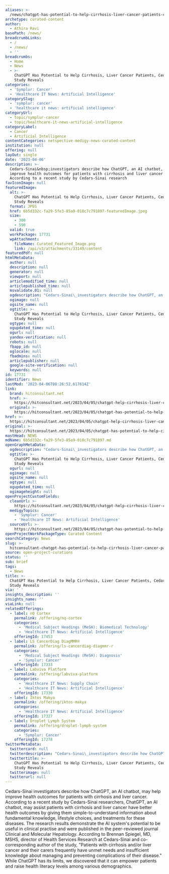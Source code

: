 ```yaml
---
aliases: >-
  /news/chatgpt-has-potential-to-help-cirrhosis-liver-cancer-patients-cedars-sinai-study-reveals
archetype: curated-content
author:
  - Athira Ravi
basePath: /news/
breadcrumbLinks:
  - /
  - /news/
  - ''
breadcrumbs:
  - Home
  - News
  - >-
    ChatGPT Has Potential to Help Cirrhosis, Liver Cancer Patients, Cedars Sinai
    Study Reveals
categories:
  - 'Symplur: Cancer'
  - 'Healthcare IT News: Artificial Intelligence'
categorySlug:
  - 'symplur: cancer'
  - 'healthcare it news: artificial intelligence'
categoryUrl:
  - topic/symplur-cancer
  - topic/healthcare-it-news-artificial-intelligence
categoryLabel:
  - Cancer
  - Artificial Intelligence
contentCategories: netspective-medigy-news-curated-content
institution: null
offering: null
layOut: single
date: '2023-04-06'
description: >-
  Cedars-Sinai&nbsp;investigators describe how ChatGPT, an AI chatbot, may help
  improve health outcomes for patients with cirrhosis and liver cancer.
  According to a recent study by Cedars-Sinai research
favIconImage: null
featuredImage:
  alt: >-
    ChatGPT Has Potential to Help Cirrhosis, Liver Cancer Patients, Cedars Sinai
    Study Reveals
  format: JPEG
  href: 6b5d332c-fa29-5fe3-85a9-018c7c791897-featuredImage.jpeg
  size:
    - 300
    - 590
  valid: true
  workPackage: 17731
  wpAttachment:
    fileName: Curated_Featured_Image.png
    link: /api/v3/attachments/33149/content
featuredPdf: null
htmlMetaData:
  author: null
  description: null
  generator: null
  viewport: null
  articlemodified_time: null
  articlepublished_time: null
  msvalidate.01: null
  ogdescription: "Cedars-Sinai\_investigators describe how ChatGPT, an AI chatbot, may help improve health outcomes for patients with cirrhosis and liver cancer."
  ogimage: null
  ogsite_name: null
  ogtitle: >-
    ChatGPT Has Potential to Help Cirrhosis, Liver Cancer Patients, Cedars Sinai
    Study Reveals
  ogtype: null
  ogupdated_time: null
  ogurl: null
  yandex-verification: null
  robots: null
  fbapp_id: null
  oglocale: null
  fbadmins: null
  articlepublisher: null
  google-site-verification: null
  keywords: null
id: 17731
identifier: News
lastMod: '2023-04-06T08:26:52.617614Z'
link:
  brand: hitconsultant.net
  href: >-
    https://hitconsultant.net/2023/04/05/chatgpt-help-cirrhosis-liver-cancer-patients/
  original: >-
    https://hitconsultant.net/2023/04/05/chatgpt-has-potential-to-help-cirrhosis-liver-cancer-patients/
href: >-
  https://hitconsultant.net/2023/04/05/chatgpt-help-cirrhosis-liver-cancer-patients/
original: >-
  https://hitconsultant.net/2023/04/05/chatgpt-has-potential-to-help-cirrhosis-liver-cancer-patients/
mastHead: NEWS
mdName: 6b5d332c-fa29-5fe3-85a9-018c7c791897.md
openGraphMetaData:
  ogdescription: "Cedars-Sinai\_investigators describe how ChatGPT, an AI chatbot, may help improve health outcomes for patients with cirrhosis and liver cancer."
  ogtitle: >-
    ChatGPT Has Potential to Help Cirrhosis, Liver Cancer Patients, Cedars Sinai
    Study Reveals
  ogurl: null
  ogimage: null
  ogsite_name: null
  ogtype: null
  ogupdated_time: null
  ogimageheight: null
openProjectCustomFields:
  cleanUrl: >-
    https://hitconsultant.net/2023/04/05/chatgpt-help-cirrhosis-liver-cancer-patients/
  medigyTopics:
    - 'Symplur: Cancer'
    - 'Healthcare IT News: Artificial Intelligence'
  sourceUrl: >-
    https://hitconsultant.net/2023/04/05/chatgpt-has-potential-to-help-cirrhosis-liver-cancer-patients/
openProjectWorkPackageType: Curated Content
searchCategory: News
slug: >-
  hitconsultant-chatgpt-has-potential-to-help-cirrhosis-liver-cancer-patients-cedars-sinai-study-reveals
source: open-project-curations
status: ''
sub: brief
tags:
  - News
title: >-
  ChatGPT Has Potential to Help Cirrhosis, Liver Cancer Patients, Cedars Sinai
  Study Reveals
via: ' '
insights_description: ''
insights_name: ''
viaLink: null
relatedOfferings:
  - label: nQ Cortex
    permalink: /offering/nq-cortex
    categories:
      - 'Medical Subject Headings (MeSH): Biomedical Technology'
      - 'Healthcare IT News: Artificial Intelligence'
    offeringId: 17453
  - label: LS CancerDiag DiagMMR®
    permalink: /offering/ls-cancerdiag-diagmmr-r
    categories:
      - 'Medical Subject Headings (MeSH): Diagnosis'
      - 'Symplur: Cancer'
    offeringId: 17333
  - label: Labviva Platform
    permalink: /offering/labviva-platform
    categories:
      - 'Healthcare IT News: Supply Chain'
      - 'Healthcare IT News: Artificial Intelligence'
    offeringId: 17330
  - label: Iktos Makya
    permalink: /offering/iktos-makya
    categories:
      - 'Healthcare IT News: Artificial Intelligence'
    offeringId: 17327
  - label: Droplet Lymph System
    permalink: /offering/droplet-lymph-system
    categories:
      - 'Symplur: Cancer'
    offeringId: 17278
twitterMetaData:
  twittercard: null
  twitterdescription: "Cedars-Sinai\_investigators describe how ChatGPT, an AI chatbot, may help improve health outcomes for patients with cirrhosis and liver cancer."
  twittertitle: >-
    ChatGPT Has Potential to Help Cirrhosis, Liver Cancer Patients, Cedars Sinai
    Study Reveals
  twitterimage: null
  twitterurl: null
---
```

<p>Cedars-Sinai&nbsp;investigators describe how ChatGPT, an AI chatbot, may help improve health outcomes for patients with cirrhosis and liver cancer. According to a recent study by Cedars-Sinai researchers, ChatGPT, an AI chatbot, may assist patients with cirrhosis and liver cancer have better health outcomes by giving them simple-to-understand information about fundamental knowledge, lifestyle choices, and treatments for these diseases. The research results demonstrate the AI system's potential to be useful in clinical practise and were published in the peer-reviewed journal Clinical and Molecular Hepatology. According to Brennan Spiegel, MD, MSHS, director of Health Services Research at Cedars-Sinai and co-corresponding author of the study, "Patients with cirrhosis and/or liver cancer and their carers frequently have unmet needs and insufficient knowledge about managing and preventing complications of their disease." While ChatGPT has its limits, we discovered that it can empower patients and raise health literacy levels among various demographics.</p>